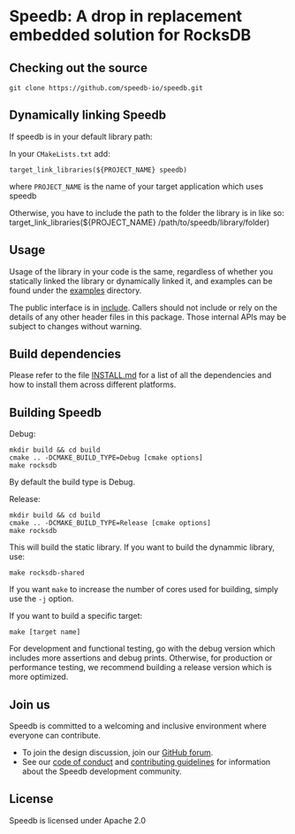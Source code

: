 # Speedb: A drop in replacement embedded solution for RocksDB

## Checking out the source

    git clone https://github.com/speedb-io/speedb.git

## Dynamically linking Speedb

If speedb is in your default library path:

In your `CMakeLists.txt` add:

    target_link_libraries(${PROJECT_NAME} speedb)

where `PROJECT_NAME` is the name of your target application which uses speedb

Otherwise, you have to include the path to the folder the library is in like so:
target_link_libraries(${PROJECT_NAME} /path/to/speedb/library/folder)

## Usage

Usage of the library in your code is the same, regardless of whether you
statically linked the library or dynamically linked it, and examples can be
found under the [examples](examples) directory.

The public interface is in [include](include/rocksdb). Callers should not
include or rely on the details of any other header files in this package. Those
internal APIs may be subject to changes without warning.

## Build dependencies

Please refer to the file [INSTALL.md](INSTALL.md) for a list of all the
dependencies and how to install them across different platforms.

## Building Speedb

Debug:

    mkdir build && cd build
    cmake .. -DCMAKE_BUILD_TYPE=Debug [cmake options]
    make rocksdb

By default the build type is Debug.

Release:

    mkdir build && cd build
    cmake .. -DCMAKE_BUILD_TYPE=Release [cmake options]
    make rocksdb

This will build the static library. If you want to build the dynammic library,
use:

    make rocksdb-shared

If you want `make` to increase the number of cores used for building, simply use
the `-j` option.

If you want to build a specific target:

    make [target name]

For development and functional testing, go with the debug version which includes
more assertions and debug prints. Otherwise, for production or performance
testing, we recommend building a release version which is more optimized.

## Join us

Speedb is committed to a welcoming and inclusive environment where everyone can
contribute.

-   To join the design discussion, join our
    [GitHub forum](https://github.com/speedb-io/speedb/discussions).
-   See our [code of conduct](CODE_OF_CONDUCT.md) and
    [contributing guidelines](CONTRIBUTING.md) for information about the Speedb
    development community.

## License

Speedb is licensed under Apache 2.0
